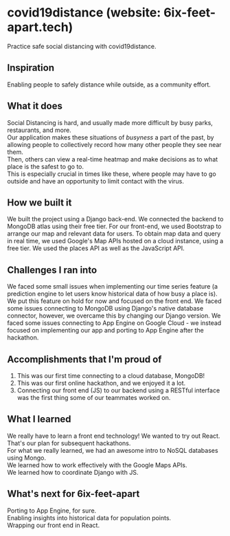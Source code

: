 # covid19distance (website: 6ix-feet-apart.tech)
Practice safe social distancing with covid19distance.

## Inspiration

Enabling people to safely distance while outside, as a community effort.

## What it does

Social Distancing is hard, and usually made more difficult by busy parks,
restaurants, and more.  
Our application makes these situations of _busyness_ a part of the past, 
by allowing people to collectively record how many
other people they see near them.  
Then, others can view a real-time heatmap and make decisions as to what
place is the safest to go to.  
This is especially crucial in times like these, where people may have
to go outside and have an opportunity to limit contact with the virus.

## How we built it

We built the project using a Django back-end. We connected the backend to MongoDB
atlas using their free tier. For our front-end, we used Bootstrap to arrange our
map and relevant data for users.
To obtain map data and query in real time, we used Google's Map APIs hosted on
a cloud instance, using a free tier. We used the places API as well as the 
JavaScript API.

## Challenges I ran into

We faced some small issues when implementing our time series feature
(a prediction engine to let users know historical data of how busy a place is).
We put this feature on hold for now and focused on the front end.
We faced some issues connecting to MongoDB using Django's native database 
connector, however, we overcame this by changing our Django version.
We faced some issues connecting to App Engine on Google Cloud - we instead
focused on implementing our app and porting to App Engine after the hackathon.

## Accomplishments that I'm proud of

1. This was our first time connecting to a cloud database, MongoDB!
2. This was our first online hackathon, and we enjoyed it a lot.
3. Connecting our front end (JS) to our backend using a RESTful
interface was the first thing some of our teammates worked on.

## What I learned

We really have to learn a front end technology! We wanted to try out React.
That's our plan for subsequent hackathons.  
For what we really learned, we had an awesome intro to NoSQL databases using Mongo.  
We learned how to work effectively with the Google Maps APIs.  
We learned how to coordinate Django with JS.  

## What's next for 6ix-feet-apart

Porting to App Engine, for sure.  
Enabling insights into historical data for population points.  
Wrapping our front end in React.
